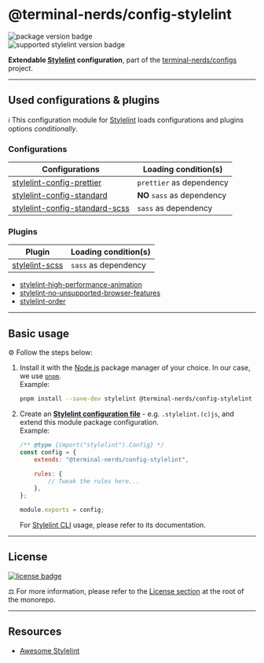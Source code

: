 # @terminal-nerds/config-stylelint

![package version badge]\
![supported stylelint version badge]

**Extendable [Stylelint] configuration**, part of the [terminal-nerds/configs] project.

[package version badge]: https://img.shields.io/github/package-json/v/terminal-nerds/configs?filename=packages%2Fstylelint%2Fpackage.json&style=for-the-badge
[supported stylelint version badge]: https://img.shields.io/github/package-json/dependency-version/terminal-nerds/configs/prettier?filename=packages%2Fstylelint%2Fpackage.json&style=for-the-badge
[stylelint]: https://stylelint.io/
[terminal-nerds/configs]: https://github.com/terminal-nerds/configs

---

## Used configurations & plugins

ℹ️ This configuration module for [Stylelint] loads configurations and plugins
options _conditionally_.

### Configurations

| Configurations                   | Loading condition(s)        |
| -------------------------------- | --------------------------- |
| [stylelint-config-prettier]      | `prettier` as dependency    |
| [stylelint-config-standard]      | **NO** `sass` as dependency |
| [stylelint-config-standard-scss] | `sass` as dependency        |

[stylelint-config-prettier]: https://github.com/prettier/stylelint-config-prettier
[stylelint-config-standard]: https://github.com/stylelint/stylelint-config-standard
[stylelint-config-standard-scss]: https://github.com/stylelint-scss/stylelint-config-standard-scss

### Plugins

| Plugin           | Loading condition(s) |
| ---------------- | -------------------- |
| [stylelint-scss] | `sass` as dependency |

[stylelint-scss]: https://github.com/sveltejs/stylelint-plugin-svelte3

-   [stylelint-high-performance-animation]
-   [stylelint-no-unsupported-browser-features]
-   [stylelint-order]

[stylelint-high-performance-animation]: https://github.com/kristerkari/stylelint-high-performance-animation
[stylelint-no-unsupported-browser-features]: https://github.com/ismay/stylelint-no-unsupported-browser-features
[stylelint-order]: https://github.com/hudochenkov/stylelint-order

---

## Basic usage

⚙️ Follow the steps below:

1. Install it with the [Node.js] package manager of your choice. In our case,
   we use [`pnpm`](pnpm).\
   Example:

    ```sh
    pnpm install --save-dev stylelint @terminal-nerds/config-stylelint
    ```

    [node.js]: https://nodejs.org/en/
    [`pnpm`]: https://pnpm.io/

1. Create an **[Stylelint configuration file]** - e.g. `.stylelint.(c)js`, and
   extend this module package configuration.\
   Example:

    ```js
    /** @type {import("stylelint").Config} */
    const config = {
    	extends: "@terminal-nerds/config-stylelint",

    	rules: {
    		// Tweak the rules here...
    	},
    };

    module.exports = config;
    ```

    For [Stylelint CLI] usage, please refer to its documentation.

    [stylelint configuration file]: https://stylelint.io/user-guide/configure
    [stylelint cli]: https://stylelint.io/user-guide/usage/cli

---

## License

[![license badge]][license]

⚖️ For more information, please refer to  the [License section] at the root of
the monorepo.

[license badge]: https://img.shields.io/github/license/terminal-nerds/configs?style=for-the-badge
[license]: https://github.com/terminal-nerds/configs/blob/main/LICENSE.md
[license section]: https://github.com/terminal-nerds/configs#License

---

## Resources

-   [Awesome Stylelint]

[awesome stylelint]: https://github.com/stylelint/awesome-stylelint
